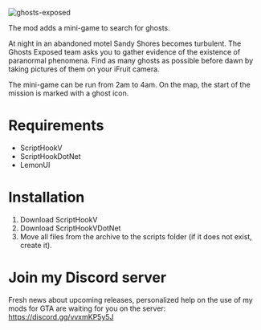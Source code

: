 ![ghosts-exposed](https://cdn.discordapp.com/attachments/907382515176718398/1184998201925828628/GhostsExposed-GTAOe-Logo.png)

The mod adds a mini-game to search for ghosts.

At night in an abandoned motel Sandy Shores becomes turbulent. The Ghosts Exposed team asks you to gather evidence of the existence of paranormal phenomena. Find as many ghosts as possible before dawn by taking pictures of them on your iFruit camera.

The mini-game can be run from 2am to 4am. On the map, the start of the mission is marked with a ghost icon.

# Requirements
- ScriptHookV
- ScriptHookDotNet
- LemonUI

# Installation
1. Download ScriptHookV
2. Download ScriptHookVDotNet
3. Move all files from the archive to the scripts folder (if it does not exist, create it).

# Join my Discord server
Fresh news about upcoming releases, personalized help on the use of my mods for GTA are waiting for you on the server: https://discord.gg/vvxmKP5y5J
